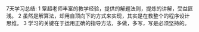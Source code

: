 7天学习总结:
1 覃超老师丰富的教学经验，提供的解题法则，提炼的讲解，受益匪浅。
2 虽然是解算法，却用自顶向下的方式来实现，其实是在教整个的程序设计思维。
3 学习的关键在于运用正确的指导方法，多做，多写，写是必须坚持的。
